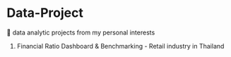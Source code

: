 # Data-Project
🔔 data analytic projects from my personal interests

1. Financial Ratio Dashboard & Benchmarking - Retail industry in Thailand
